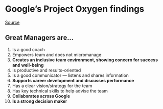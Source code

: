 # Google’s Project Oxygen findings

[Source](https://rework.withgoogle.com/blog/the-evolution-of-project-oxygen/)

## Great Managers are...

1.  Is a good coach
2.  Empowers team and does not micromanage
3.  **Creates an inclusive team environment, showing concern for success and well-being**
4.  Is productive and results-oriented
5.  Is a good communicator — listens and shares information
6.  **Supports career development and discusses performance**
7.  Has a clear vision/strategy for the team
8.  Has key technical skills to help advise the team
9.  **Collaborates across Google**
10.  **Is a strong decision maker**